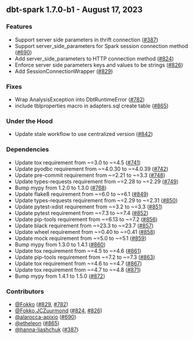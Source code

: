 ## dbt-spark 1.7.0-b1 - August 17, 2023

### Features

- Support server side parameters in thrift connection ([#387](https://github.com/dbt-labs/dbt-spark/issues/387))
- Support server_side_parameters for Spark session connection method ([#690](https://github.com/dbt-labs/dbt-spark/issues/690))
- Add server_side_parameters to HTTP connection method ([#824](https://github.com/dbt-labs/dbt-spark/issues/824))
- Enforce server side parameters keys and values to be strings ([#826](https://github.com/dbt-labs/dbt-spark/issues/826))
- Add SessionConnectionWrapper ([#829](https://github.com/dbt-labs/dbt-spark/issues/829))

### Fixes

- Wrap AnalysisException into DbtRuntimeError ([#782](https://github.com/dbt-labs/dbt-spark/issues/782))
- include tblproperties macro in adapters.sql create table ([#865](https://github.com/dbt-labs/dbt-spark/issues/865))

### Under the Hood

- Update stale workflow to use centralized version ([#842](https://github.com/dbt-labs/dbt-spark/issues/842))

### Dependencies

- Update tox requirement from ~=3.0 to ~=4.5 ([#741](https://github.com/dbt-labs/dbt-spark/pull/741))
- Update pyodbc requirement from ~=4.0.30 to ~=4.0.39 ([#742](https://github.com/dbt-labs/dbt-spark/pull/742))
- Update pre-commit requirement from ~=2.21 to ~=3.3 ([#748](https://github.com/dbt-labs/dbt-spark/pull/748))
- Update types-requests requirement from ~=2.28 to ~=2.29 ([#749](https://github.com/dbt-labs/dbt-spark/pull/749))
- Bump mypy from 1.2.0 to 1.3.0 ([#768](https://github.com/dbt-labs/dbt-spark/pull/768))
- Update flake8 requirement from ~=6.0 to ~=6.1 ([#849](https://github.com/dbt-labs/dbt-spark/pull/849))
- Update types-requests requirement from ~=2.29 to ~=2.31 ([#850](https://github.com/dbt-labs/dbt-spark/pull/850))
- Update pytest-xdist requirement from ~=3.2 to ~=3.3 ([#851](https://github.com/dbt-labs/dbt-spark/pull/851))
- Update pytest requirement from ~=7.3 to ~=7.4 ([#852](https://github.com/dbt-labs/dbt-spark/pull/852))
- Update pip-tools requirement from ~=6.13 to ~=7.2 ([#856](https://github.com/dbt-labs/dbt-spark/pull/856))
- Update black requirement from ~=23.3 to ~=23.7 ([#857](https://github.com/dbt-labs/dbt-spark/pull/857))
- Update wheel requirement from ~=0.40 to ~=0.41 ([#858](https://github.com/dbt-labs/dbt-spark/pull/858))
- Update mock requirement from ~=5.0 to ~=5.1 ([#859](https://github.com/dbt-labs/dbt-spark/pull/859))
- Bump mypy from 1.3.0 to 1.4.1 ([#860](https://github.com/dbt-labs/dbt-spark/pull/860))
- Update tox requirement from ~=4.5 to ~=4.6 ([#861](https://github.com/dbt-labs/dbt-spark/pull/861))
- Update pip-tools requirement from ~=7.2 to ~=7.3 ([#863](https://github.com/dbt-labs/dbt-spark/pull/863))
- Update tox requirement from ~=4.6 to ~=4.7 ([#867](https://github.com/dbt-labs/dbt-spark/pull/867))
- Update tox requirement from ~=4.7 to ~=4.8 ([#871](https://github.com/dbt-labs/dbt-spark/pull/871))
- Bump mypy from 1.4.1 to 1.5.0 ([#872](https://github.com/dbt-labs/dbt-spark/pull/872))

### Contributors
- [@Fokko](https://github.com/Fokko) ([#829](https://github.com/dbt-labs/dbt-spark/issues/829), [#782](https://github.com/dbt-labs/dbt-spark/issues/782))
- [@Fokko,JCZuurmond](https://github.com/Fokko,JCZuurmond) ([#824](https://github.com/dbt-labs/dbt-spark/issues/824), [#826](https://github.com/dbt-labs/dbt-spark/issues/826))
- [@alarocca-apixio](https://github.com/alarocca-apixio) ([#690](https://github.com/dbt-labs/dbt-spark/issues/690))
- [@etheleon](https://github.com/etheleon) ([#865](https://github.com/dbt-labs/dbt-spark/issues/865))
- [@hanna-liashchuk](https://github.com/hanna-liashchuk) ([#387](https://github.com/dbt-labs/dbt-spark/issues/387))
